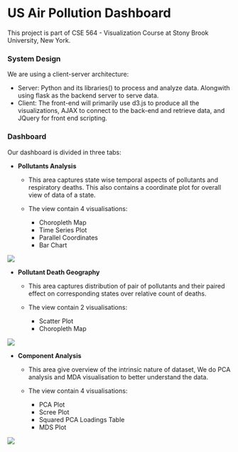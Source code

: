 # US Air Pollution Dashboard
 
This project is part of CSE 564 - Visualization Course at Stony Brook University, New York.
 
### System Design
We are using a client-server architecture:
- Server: Python and its libraries() to process and analyze data. Alongwith using flask as the backend server to serve data. 
 - Client: The front-end will primarily use d3.js to produce all the visualizations, AJAX to connect to the back-end and retrieve data, and JQuery for front end scripting.

### Dashboard

Our dashboard is divided in three tabs:

 

 - **Pollutants Analysis**

	- This area captures state wise temporal aspects of pollutants and respiratory deaths. This also contains a coordinate plot for overall view of data of a state.
	
	- The view contain 4 visualisations: 
		- Choropleth Map
		- Time Series Plot
		- Parallel Coordinates
		- Bar Chart
		
**![](https://lh3.googleusercontent.com/g1IbAjDio1ruQbsB_r4Le02nlTs6Ku0uNlDeXBmdWO32IgOE0qZ7Oh2laEEYByQYZHEwSZV1OjD-Yh4ri40MfvXwI3RXeiteC4bV6oeSNjxu3MH9oQljJchZLunpab2jdfj-P0MZ)**
-   **Pollutant Death Geography**
	
	- This area captures distribution of pair of pollutants and their paired effect on corresponding states over relative count of deaths.
	
	- The view contain 2 visualisations:
		- Scatter Plot
		-  Choropleth Map

**![](https://lh6.googleusercontent.com/geAL249uqK4XBegxGScwNyenoaQO8VBlVG_4vTkEnaWjfv9bDetNLkPKsIQhvuYdsbceTcDkfoavr1cvwcOiy09o7gx0HCT5c8e0RbAWDtNIgclKbyicbAj2KySgcv59L0ZIedmj)**

-   **Component Analysis**
	
	- This area give overview of the intrinsic nature of dataset, We do PCA analysis and MDA visualisation to better understand the data.
	
	- The view contain 4 visualisations:
		-  PCA Plot
		- Scree Plot
		- Squared PCA Loadings Table
		- MDS Plot
    
**![](https://lh6.googleusercontent.com/snHBDcB22xJBCcuOLYvgDRet6uX4W0gp6jhVRoqSbHFMPW-tNDJHtHopxal_WTV8Wq3zyqPQmzvSamP-9MKAjF7gPKhQV88O-4FD1Tdti2MtNtYmcPQqKsdPED4juE3V7FLQ5sVe)**
